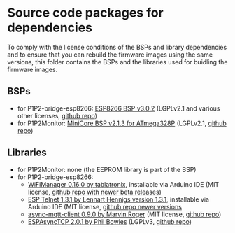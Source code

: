 # Source code packages for dependencies

To comply with the license conditions of the BSPs and library dependencies and to ensure that you can rebuild the firmware images using the same versions, this folder contains the BSPs and the libraries used for buidling the firmware images.

## BSPs

- for P1P2-bridge-esp8266: [ESP8266 BSP v3.0.2](Arduino_BSP/esp8266-3.0.2.zip) (LGPLv2.1 and various other licenses, [github repo](https://github.com/esp8266/Arduino))
- for P1P2Monitor: [MiniCore BSP v2.1.3 for ATmega328P](Arduino_BSP/MiniCore-2.1.3.tar.bz2) (LGPLv2.1, [github repo](https://github.com/MCUdude/MiniCore))

## Libraries

- for P1P2Monitor: none (the EEPROM library is part of the BSP)
- for P1P2-bridge-esp8266:
  - [WiFiManager 0.16.0 by tablatronix](libraries/WiFiManager-0.16.0.zip), installable via Arduino IDE (MIT license, [github repo with newer beta releases](https://github.com/tzapu/WiFiManager))
  - [ESP Telnet 1.3.1 by Lennart Hennigs version 1.3.1](libraries/ESPTelnet-1.3.1-07cc852ec610183db5f7aa1c94bda2ec7fe4d9c3.zip), installable via Arduino IDE (MIT license, [github repo newer versions]( https://github.com/LennartHennigs/ESPTelnet)
  - [async-mqtt-client 0.9.0 by Marvin Roger](libraries/async-mqtt-client-develop.zip) (MIT license, [github repo](https://github.com/marvinroger/async-mqtt-client))
  - [ESPAsyncTCP 2.0.1 by Phil Bowles](libraries/ESPAsyncTCP-master.zip) (LGPLv3, [github repo](https://github.com/philbowles/ESPAsyncTCP))
